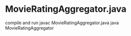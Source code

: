 # MovieRatingAggregator.java

compile and run 
javac MovieRatingAggregator.java
java MovieRatingAggregator
